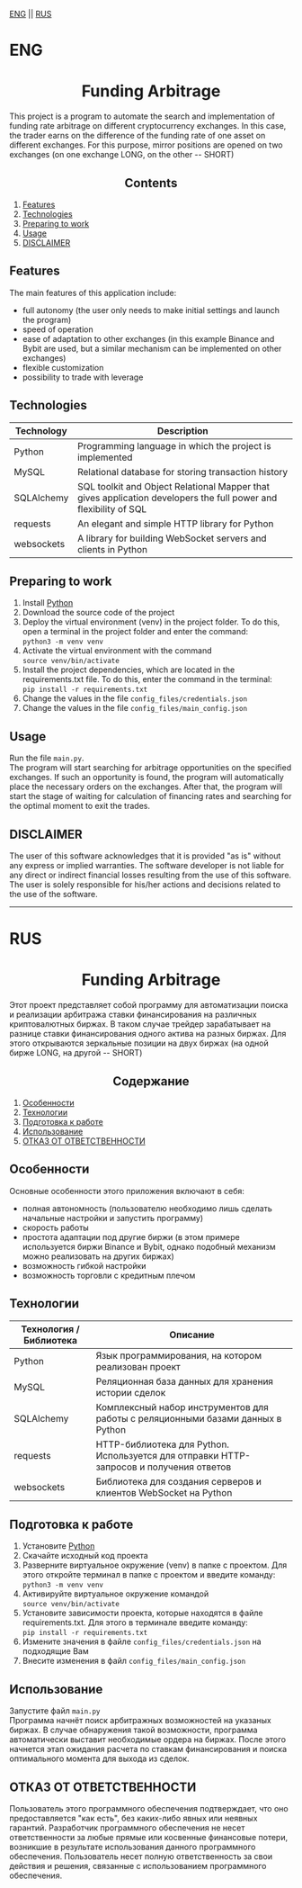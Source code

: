 [ENG](#ENG) || [RUS](#RUS)

# ENG

<h1 align=center>Funding Arbitrage</h1>

This project is a program to automate the search and implementation of funding rate arbitrage on different cryptocurrency exchanges.
In this case, the trader earns on the difference of the funding rate of one asset on different exchanges. For this purpose, mirror positions are opened on two exchanges (on one exchange LONG, on the other -- SHORT)

<h2 align=center>Contents</h2>

1. [Features](#Features)
2. [Technologies](#Technologies)
3. [Preparing to work](#Preparing-to-work)
4. [Usage](#Usage)
5. [DISCLAIMER](#DISCLAIMER)

## Features
The main features of this application include:
  + full autonomy (the user only needs to make initial settings and launch the program)
  + speed of operation
  + ease of adaptation to other exchanges (in this example Binance and Bybit are used, but a similar mechanism can be implemented on other exchanges)
  + flexible customization
  + possibility to trade with leverage

## Technologies

| Technology | Description |
| ----------- | ----------- |
| Python    | Programming language in which the project is implemented   |
| MySQL    | Relational database for storing transaction history   |
| SQLAlchemy    | SQL toolkit and Object Relational Mapper that gives application developers the full power and flexibility of SQL   |
| requests    | An elegant and simple HTTP library for Python   |
| websockets    | A library for building WebSocket servers and clients in Python   |

## Preparing to work
1. Install [Python](https://www.python.org/downloads/)
2. Download the source code of the project
3. Deploy the virtual environment (venv) in the project folder. To do this, open a terminal in the project folder and enter the command:  
   `python3 -m venv venv`
4. Activate the virtual environment with the command  
   `source venv/bin/activate`
5. Install the project dependencies, which are located in the requirements.txt file. To do this, enter the command in the terminal:  
   `pip install -r requirements.txt`
6. Change the values in the file `config_files/credentials.json`
7. Change the values in the file `config_files/main_config.json`

## Usage
Run the file `main.py`.  
The program will start searching for arbitrage opportunities on the specified exchanges. If such an opportunity is found, the program will automatically place the necessary orders on the exchanges.
After that, the program will start the stage of waiting for calculation of financing rates and searching for the optimal moment to exit the trades.

## DISCLAIMER
The user of this software acknowledges that it is provided "as is" without any express or implied warranties. 
The software developer is not liable for any direct or indirect financial losses resulting from the use of this software. 
The user is solely responsible for his/her actions and decisions related to the use of the software.

---

# RUS

<h1 align=center>Funding Arbitrage</h1>

Этот проект представляет собой программу для автоматизации поиска и реализации арбитража ставки финансирования на различных криптовалютных биржах.
В таком случае трейдер зарабатывает на разнице ставки финансирования одного актива на разных биржах. Для этого открываются зеркальные позиции на двух биржах (на одной бирже LONG, на другой -- SHORT)

<h2 align=center>Содержание</h2>

1. [Особенности](#Особенности)
2. [Технологии](#Технологии)
3. [Подготовка к работе](#Подготовка-к-работе)
4. [Использование](#Использование)
5. [ОТКАЗ ОТ ОТВЕТСТВЕННОСТИ](#ОТКАЗ-ОТ-ОТВЕТСТВЕННОСТИ)

## Особенности
Основные особенности этого приложения включают в себя:
  + полная автономность (пользователю необходимо лишь сделать начальные настройки и запустить программу)
  + скорость работы
  + простота адаптации под другие биржи (в этом примере используется биржи Binance и Bybit, однако подобный механизм можно реализовать на других биржах)
  + возможность гибкой настройки
  + возможность торговли с кредитным плечом

## Технологии

| Технология / Библиотека | Описание |
| ----------- | ----------- |
| Python    | Язык программирования, на котором реализован проект   |
| MySQL    | Реляционная база данных для хранения истории сделок   |
| SQLAlchemy    | Комплексный набор инструментов для работы с реляционными базами данных в Python   |
| requests    | HTTP-библиотека для Python. Используется для отправки HTTP-запросов и получения ответов   |
| websockets    | Библиотека для создания серверов и клиентов WebSocket на Python   |

## Подготовка к работе
1. Установите [Python](https://www.python.org/downloads/)
2. Скачайте исходный код проекта
3. Разверните виртуальное окружение (venv) в папке с проектом. Для этого откройте терминал в папке с проектом и введите команду:  
   `python3 -m venv venv`
4. Активируйте виртуальное окружение командой  
   `source venv/bin/activate`
5. Установите зависимости проекта, которые находятся в файле requirements.txt. Для этого в терминале введите команду:  
   `pip install -r requirements.txt`
6. Измените значения в файле `config_files/credentials.json` на подходящие Вам
7. Внесите изменения в файл `config_files/main_config.json`

## Использование

Запустите файл `main.py`  
   Программа начнёт поиск арбитражных возможностей на указаных биржах. В случае обнаружения такой возможности, программа автоматически выставит необходимые ордера на биржах.
   После этого начнется этап ожидания расчета по ставкам финансирования и поиска оптимального момента для выхода из сделок.

## ОТКАЗ ОТ ОТВЕТСТВЕННОСТИ
Пользователь этого программного обеспечения подтверждает, что оно предоставляется "как есть", без каких-либо явных или неявных гарантий. 
Разработчик программного обеспечения не несет ответственности за любые прямые или косвенные финансовые потери, возникшие в результате использования данного программного обеспечения. 
Пользователь несет полную ответственность за свои действия и решения, связанные с использованием программного обеспечения.
